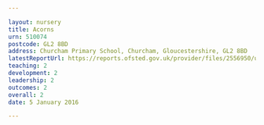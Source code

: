 ```yaml
---

layout: nursery
title: Acorns
urn: 510074
postcode: GL2 8BD
address: Churcham Primary School, Churcham, Gloucestershire, GL2 8BD
latestReportUrl: https://reports.ofsted.gov.uk/provider/files/2556950/urn/510074.pdf
teaching: 2
development: 2
leadership: 2
outcomes: 2
overall: 2
date: 5 January 2016

---
```

